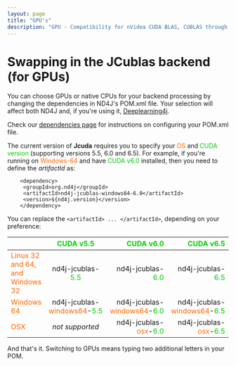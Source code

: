 ```yaml
---
layout: page
title: "GPU's"
description: "GPU - Compatibility for nVidea CUDA BLAS, CUBLAS through JCUBLAS"
---
```


# Swapping in the JCublas backend (for GPUs) 

You can choose GPUs or native CPUs for your backend processing by changing the dependencies in ND4J's POM.xml file. Your selection will affect both ND4J and, if you're using it, [Deeplearning4j](http://deeplearning4j.org/).

Check our [dependencies page](dependencies.html) for instructions on configuring your POM.xml file.

The current version of __Jcuda__ requires you to specify your <font color="#FF6600">OS</font> and <font color="#00CC00">CUDA version</font> (supporting versions 5.5, 6.0 and 6.5). For example, if you're running on <font color="#FF6600">Windows-64</font> and have <font color="#00CC00">CUDA v6.0</font> installed, then you need to define the _artifactId_ as:

        <dependency>
         <groupId>org.nd4j</groupId>
         <artifactId>nd4j-jcublas-windows64-6.0</artifactId>
         <version>${nd4j.version}</version>
        </dependency>

You can replace the `<artifactId> ... </artifactId>`, depending on your preference:

|                                 | <font color="#00CC00">CUDA v5.5</font>                  | <font color="#00CC00">CUDA v6.0</font>                  | <font color="#00CC00">CUDA v6.5</font>                  |
| ------------------------------- |:--------------------------:| --------------------------:|---------------------------:|
| <font color="#FF6600">Linux 32 and 64, and Windows 32</font> | nd4j-jcublas-<font color="#00CC00">5.5</font>           | nd4j-jcublas-<font color="#00CC00">6.0</font>           | nd4j-jcublas-<font color="#00CC00">6.5</font>           |
| <font color="#FF6600">Windows 64</font>                      | nd4j-jcublas-<font color="#FF6600">windows64</font>-<font color="#00CC00">5.5</font> | nd4j-jcublas-<font color="#FF6600">windows64</font>-<font color="#00CC00">6.0</font> | nd4j-jcublas-<font color="#FF6600">windows64</font>-<font color="#00CC00">6.5</font> |
| <font color="#FF6600">OSX</font>                             | _not supported_            | nd4j-jcublas-<font color="#FF6600">osx</font>-<font color="#00CC00">6.0</font>       | nd4j-jcublas-<font color="#FF6600">osx</font>-<font color="#00CC00">6.5</font>       |

And that's it. Switching to GPUs means typing two additional letters in your POM.
